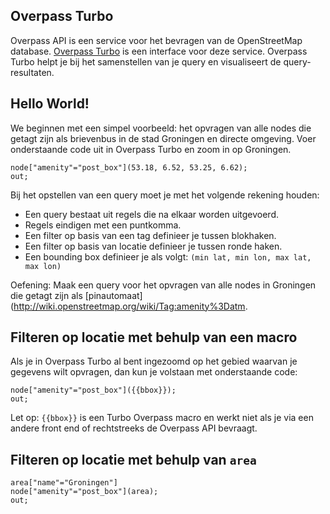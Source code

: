 ## Overpass Turbo
Overpass API is een service voor het bevragen van de OpenStreetMap database. [Overpass Turbo](http://overpass-turbo.eu/) is een interface voor deze service. Overpass Turbo helpt je bij het samenstellen van je query en visualiseert de query-resultaten. 


## Hello World!
We beginnen met een simpel voorbeeld: het opvragen van alle nodes die getagt zijn als brievenbus in de stad Groningen en directe omgeving.
Voer onderstaande code uit in Overpass Turbo en zoom in op Groningen.

```
node["amenity"="post_box"](53.18, 6.52, 53.25, 6.62);
out;
```

Bij het opstellen van een query moet je met het volgende rekening houden:
* Een query bestaat uit regels die na elkaar worden uitgevoerd.
* Regels eindigen met een puntkomma.
* Een filter op basis van een tag definieer je tussen blokhaken.
* Een filter op basis van locatie definieer je tussen ronde haken.
* Een bounding box definieer je als volgt: `(min lat, min lon, max lat, max lon)`

Oefening: Maak een query voor het opvragen van alle nodes in Groningen die getagt zijn als [pinautomaat](http://wiki.openstreetmap.org/wiki/Tag:amenity%3Datm.

## Filteren op locatie met behulp van een macro
Als je in Overpass Turbo al bent ingezoomd op het gebied waarvan je gegevens wilt opvragen, dan kun je volstaan met onderstaande code:

```
node["amenity"="post_box"]({{bbox}});
out;
```

Let op: `{{bbox}}` is een Turbo Overpass macro en werkt niet als je via een andere front end of rechtstreeks de Overpass API bevraagt.


## Filteren op locatie met behulp van `area`

```
area["name"="Groningen"]
node["amenity"="post_box"](area);
out;
```